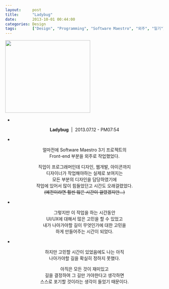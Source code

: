 ```yaml
---
layout: 	post
title:  	"Ladybug"
date:   	2013-10-01 00:44:00
categories: Design
tags:		["Design", "Programming", "Software Maestro", "외주", "일기"]
---
```


<img src="{{ site.baseurl }}/images/post/2013-10-01-Ladybug-01.png" style="width:270px;height:230px;margin:auto">

<center>

-

**Ladybug**&nbsp;&nbsp;|&nbsp;&nbsp;2013.07.12 - PM07:54

-

얼마전에 Software Maestro 3기 프로젝트의<br />
Front-end 부분을 외주로 작업했었다.<br />

직업이 프로그래머인데 디자인, 웹개발, 아이콘까지<br />
디자이너가 작업해야하는 실제로 보여지는<br />
모든 부분의 디자인을 담당하였기에<br />
작업에 있어서 많이 힘들었던고 시간도 오래걸렸었다.<br />
~~(예전이라면 훨씬 많은 시간이 걸렸겠지만...)~~<br />

-

그렇지만 이 작업을 하는 시간동안<br />
UI/UX에 대해서 많은 고민을 할 수 있었고<br />
내가 나아가야할 길이 무엇인가에 대한 고민을<br />
하게 만들어주는 시간이 되었다.<br />

-

하지만 고민할 시간이 있었음에도 나는 아직<br />
나아가야할 길을 확실히 정하지 못했다.<br />

아직은 모든 것이 재미있고<br />
길을 결정하여 그 길만 가야한다고 생각하면<br />
스스로 포기할 것이라는 생각이 들었기 때문이다.<br />
<br />

</center>